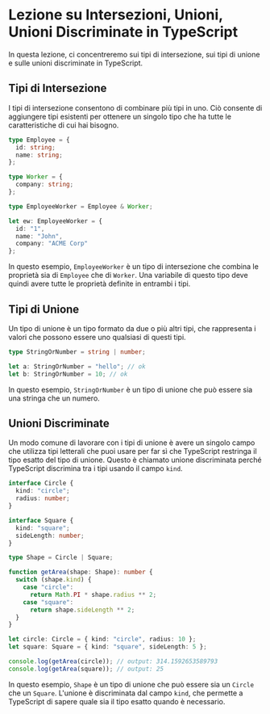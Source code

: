 # Lezione su Intersezioni, Unioni, Unioni Discriminate in TypeScript

In questa lezione, ci concentreremo sui tipi di intersezione, sui tipi di unione e sulle unioni discriminate in TypeScript.

## Tipi di Intersezione

I tipi di intersezione consentono di combinare più tipi in uno. Ciò consente di aggiungere tipi esistenti per ottenere un singolo tipo che ha tutte le caratteristiche di cui hai bisogno.

```typescript
type Employee = {
  id: string;
  name: string;
};

type Worker = {
  company: string;
};

type EmployeeWorker = Employee & Worker;

let ew: EmployeeWorker = {
  id: "1",
  name: "John",
  company: "ACME Corp"
};
```

In questo esempio, `EmployeeWorker` è un tipo di intersezione che combina le proprietà sia di `Employee` che di `Worker`. Una variabile di questo tipo deve quindi avere tutte le proprietà definite in entrambi i tipi.

## Tipi di Unione

Un tipo di unione è un tipo formato da due o più altri tipi, che rappresenta i valori che possono essere uno qualsiasi di questi tipi.

```typescript
type StringOrNumber = string | number;

let a: StringOrNumber = "hello"; // ok
let b: StringOrNumber = 10; // ok
```

In questo esempio, `StringOrNumber` è un tipo di unione che può essere sia una stringa che un numero.

## Unioni Discriminate

Un modo comune di lavorare con i tipi di unione è avere un singolo campo che utilizza tipi letterali che puoi usare per far sì che TypeScript restringa il tipo esatto del tipo di unione. Questo è chiamato unione discriminata perché TypeScript discrimina tra i tipi usando il campo `kind`.

```typescript
interface Circle {
  kind: "circle";
  radius: number;
}

interface Square {
  kind: "square";
  sideLength: number;
}

type Shape = Circle | Square;

function getArea(shape: Shape): number {
  switch (shape.kind) {
    case "circle":
      return Math.PI * shape.radius ** 2;
    case "square":
      return shape.sideLength ** 2;
  }
}

let circle: Circle = { kind: "circle", radius: 10 };
let square: Square = { kind: "square", sideLength: 5 };

console.log(getArea(circle)); // output: 314.1592653589793
console.log(getArea(square)); // output: 25
```

In questo esempio, `Shape` è un tipo di unione che può essere sia un `Circle` che un `Square`. L'unione è discriminata dal campo `kind`, che permette a TypeScript di sapere quale sia il tipo esatto quando è necessario.